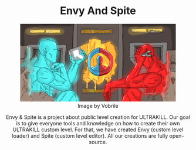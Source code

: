<div align="center">
<h1 align="center">Envy And Spite</h1>

<figure>
    <img alt="VobrileBanner" src="./VobrileBanner.png">
    <figcaption>Image by Vobrile</figcaption>
</figure>
Envy & Spite is a project about public level creation for ULTRAKILL. Our goal is to
give everyone tools and knowledge on how to create their own ULTRAKILL custom level. For that, we have
created Envy (custom level loader) and Spite (custom level editor). All our creations are fully open-source.

</div>
